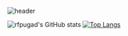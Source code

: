 ![header](https://capsule-render.vercel.app/api?type=soft&color=auto&height=150&section=header&text=Kyung%20Hoon&fontSize=90)

![rfpugad's GitHub stats](https://github-readme-stats.vercel.app/api?username=rfpugad&show_icons=true&theme=radical) [![Top Langs](https://github-readme-stats.vercel.app/api/top-langs/?username=rfpugad&layout=compact)](https://github.com/rfpugad/github-readme-stats)



